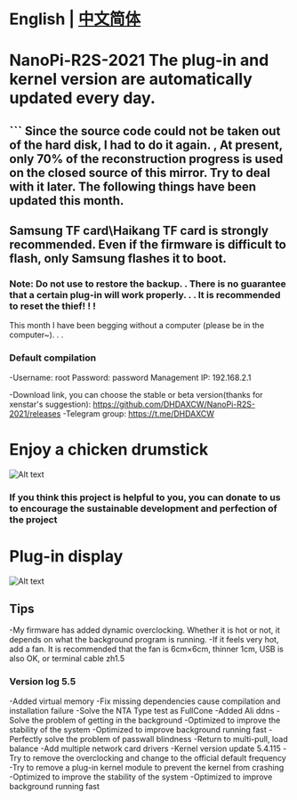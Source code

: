 # English | [中文简体](https://github.com/DHDAXCW/NanoPi-R2S-2021/blob/main/README.md)
# NanoPi-R2S-2021 The plug-in and kernel version are automatically updated every day.
## ``` Since the source code could not be taken out of the hard disk, I had to do it again. , At present, only 70% of the reconstruction progress is used on the closed source of this mirror. Try to deal with it later. The following things have been updated this month.
## Samsung TF card\Haikang TF card is strongly recommended. Even if the firmware is difficult to flash, only Samsung flashes it to boot.
### Note: Do not use to restore the backup. . There is no guarantee that a certain plug-in will work properly. . . It is recommended to reset the thief! ! !
This month I have been begging without a computer (please be in the computer~). . .
### Default compilation

-Username: root Password: password Management IP: 192.168.2.1

-Download link, you can choose the stable or beta version(thanks for xenstar's suggestion): https://github.com/DHDAXCW/NanoPi-R2S-2021/releases
-Telegram group: https://t.me/DHDAXCW
# Enjoy a chicken drumstick
 ![Alt ​​text](data/2.jpg?raw=true "Title")
### If you think this project is helpful to you, you can donate to us to encourage the sustainable development and perfection of the project
# Plug-in display
 ![Alt ​​text](data/20.jpg?raw=true "Title")
## Tips
 -My firmware has added dynamic overclocking. Whether it is hot or not, it depends on what the background program is running.
 -If it feels very hot, add a fan. It is recommended that the fan is 6cm×6cm, thinner 1cm, USB is also OK, or terminal cable zh1.5


### Version log 5.5
-Added virtual memory
-Fix missing dependencies cause compilation and installation failure
-Solve the NTA Type test as FullCone
-Added Ali ddns
-Solve the problem of getting in the background
-Optimized to improve the stability of the system
-Optimized to improve background running fast
-Perfectly solve the problem of passwall blindness
-Return to multi-pull, load balance
-Add multiple network card drivers
-Kernel version update 5.4.115
-Try to remove the overclocking and change to the official default frequency
-Try to remove a plug-in kernel module to prevent the kernel from crashing
-Optimized to improve the stability of the system
-Optimized to improve background running fast
